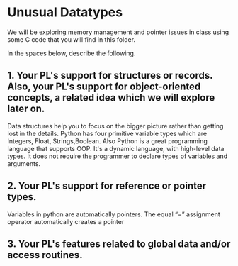 # Unusual Datatypes

We will be exploring memory management and pointer issues in class using some C code that you will find in this folder.

In the spaces below, describe the following.

## 1. Your PL's support for structures or records. Also, your PL's support for object-oriented concepts, a related idea which we will explore later on.
Data structures help you to focus on the bigger picture rather than getting lost in the details.  Python has four primitive variable types which are Integers, Float, Strings,Boolean.
Also Python is a great programming language that supports OOP. It's a dynamic language, with high-level data types. It does not require the programmer to declare types of variables and arguments.

## 2. Your PL's support for reference or pointer types.
Variables in python are automatically pointers. The equal “=” assignment operator automatically creates a pointer 

## 3. Your PL's features related to global data and/or access routines.



